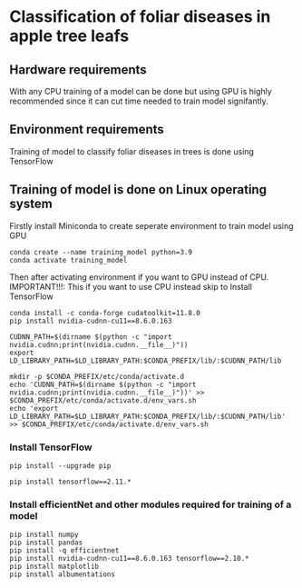 # Classification of foliar diseases in apple tree leafs

## Hardware requirements

With any CPU training of a model can be done but using GPU 
is highly recommended since it can cut time needed to train model
signifantly.


## Environment requirements

Training of model to classify foliar diseases in trees is done using 
TensorFlow 

## Training of model is done on Linux operating system

Firstly install Miniconda to create seperate environment to train model using GPU


```
conda create --name training_model python=3.9
conda activate training_model
```

Then after activating environment if you want to GPU instead of CPU.
IMPORTANT!!!: This if you want to use CPU instead skip to Install TensorFlow

```
conda install -c conda-forge cudatoolkit=11.8.0
pip install nvidia-cudnn-cu11==8.6.0.163
```

```
CUDNN_PATH=$(dirname $(python -c "import nvidia.cudnn;print(nvidia.cudnn.__file__)"))
export LD_LIBRARY_PATH=$LD_LIBRARY_PATH:$CONDA_PREFIX/lib/:$CUDNN_PATH/lib
```

```
mkdir -p $CONDA_PREFIX/etc/conda/activate.d
echo 'CUDNN_PATH=$(dirname $(python -c "import nvidia.cudnn;print(nvidia.cudnn.__file__)"))' >> $CONDA_PREFIX/etc/conda/activate.d/env_vars.sh
echo 'export LD_LIBRARY_PATH=$LD_LIBRARY_PATH:$CONDA_PREFIX/lib/:$CUDNN_PATH/lib' >> $CONDA_PREFIX/etc/conda/activate.d/env_vars.sh
```

### Install TensorFlow


```
pip install --upgrade pip
```

```
pip install tensorflow==2.11.*
```

### Install efficientNet and other modules required for training of a model

```
pip install numpy
pip install pandas
pip install -q efficientnet
pip install nvidia-cudnn-cu11==8.6.0.163 tensorflow==2.10.*
pip install matplotlib
pip install albumentations
```
